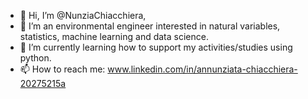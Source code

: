 - 👋 Hi, I’m @NunziaChiacchiera,
- 👀 I’m an environmental engineer interested in natural variables, statistics, machine learning and data science.
- 🌱 I’m currently learning how to support my activities/studies using python.
- 📫 How to reach me: www.linkedin.com/in/annunziata-chiacchiera-20275215a 

<!---
NunziaChiacchiera/NunziaChiacchiera is a ✨ special ✨ repository because its `README.md` (this file) appears on your GitHub profile.
You can click the Preview link to take a look at your changes.
--->
